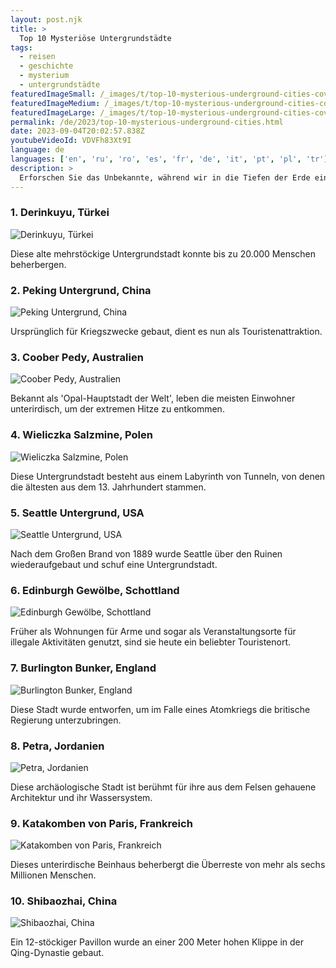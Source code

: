 ```yaml
---
layout: post.njk
title: >
  Top 10 Mysteriöse Untergrundstädte
tags:
  - reisen
  - geschichte
  - mysterium
  - untergrundstädte
featuredImageSmall: /_images/t/top-10-mysterious-underground-cities-cover-de-small.webp
featuredImageMedium: /_images/t/top-10-mysterious-underground-cities-cover-de-medium.webp
featuredImageLarge: /_images/t/top-10-mysterious-underground-cities-cover-de-large.webp
permalink: /de/2023/top-10-mysterious-underground-cities.html
date: 2023-09-04T20:02:57.838Z
youtubeVideoId: VDVFh83Xt9I
language: de
languages: ['en', 'ru', 'ro', 'es', 'fr', 'de', 'it', 'pt', 'pl', 'tr']
description: >
  Erforschen Sie das Unbekannte, während wir in die Tiefen der Erde eintauchen, um die top 10 mysteriösesten und faszinierendsten Untergrundstädte aufzudecken, die existieren.
---
```


### 1. Derinkuyu, Türkei

![Derinkuyu, Türkei](/_images/2/2956c0f6ac33b2a8a4767f02ae85fafb-medium.webp)

Diese alte mehrstöckige Untergrundstadt konnte bis zu 20.000 Menschen beherbergen.

### 2. Peking Untergrund, China

![Peking Untergrund, China](/_images/1/14dc6b495c8577e5b76bfaa4f3eca6e9-medium.webp)

Ursprünglich für Kriegszwecke gebaut, dient es nun als Touristenattraktion.

### 3. Coober Pedy, Australien

![Coober Pedy, Australien](/_images/c/c9e73c06272fd3b4f98f2857663efc98-medium.webp)

Bekannt als 'Opal-Hauptstadt der Welt', leben die meisten Einwohner unterirdisch, um der extremen Hitze zu entkommen.

### 4. Wieliczka Salzmine, Polen

![Wieliczka Salzmine, Polen](/_images/5/5274526bbff341a5489881465c03c40f-medium.webp)

Diese Untergrundstadt besteht aus einem Labyrinth von Tunneln, von denen die ältesten aus dem 13. Jahrhundert stammen.

### 5. Seattle Untergrund, USA

![Seattle Untergrund, USA](/_images/8/8a934c45120f3e7f2ff8d7f4b0195284-medium.webp)

Nach dem Großen Brand von 1889 wurde Seattle über den Ruinen wiederaufgebaut und schuf eine Untergrundstadt.

### 6. Edinburgh Gewölbe, Schottland

![Edinburgh Gewölbe, Schottland](/_images/1/107ea0bd625be108a41d1756bc7f6fdd-medium.webp)

Früher als Wohnungen für Arme und sogar als Veranstaltungsorte für illegale Aktivitäten genutzt, sind sie heute ein beliebter Touristenort.

### 7. Burlington Bunker, England

![Burlington Bunker, England](/_images/9/9d5a0a425c95dd9faf526736615c8b1a-medium.webp)

Diese Stadt wurde entworfen, um im Falle eines Atomkriegs die britische Regierung unterzubringen.

### 8. Petra, Jordanien

![Petra, Jordanien](/_images/3/36827055133fa0b3a96a980a2b923568-medium.webp)

Diese archäologische Stadt ist berühmt für ihre aus dem Felsen gehauene Architektur und ihr Wassersystem.

### 9. Katakomben von Paris, Frankreich

![Katakomben von Paris, Frankreich](/_images/6/6bfd5ce92b187d6ad6e0f1a78c8f74aa-medium.webp)

Dieses unterirdische Beinhaus beherbergt die Überreste von mehr als sechs Millionen Menschen.

### 10. Shibaozhai, China

![Shibaozhai, China](/_images/2/2d25cad8eba83d30bafe63a85c8770d1-medium.webp)

Ein 12-stöckiger Pavillon wurde an einer 200 Meter hohen Klippe in der Qing-Dynastie gebaut.

